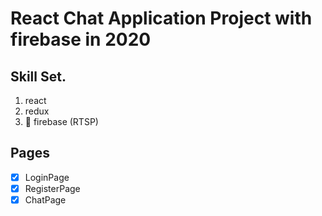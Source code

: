 # React Chat Application Project with firebase in 2020

## Skill Set.

1. react
2. redux
3. 🤩 firebase (RTSP)

## Pages

- [x] LoginPage
- [x] RegisterPage
- [x] ChatPage
